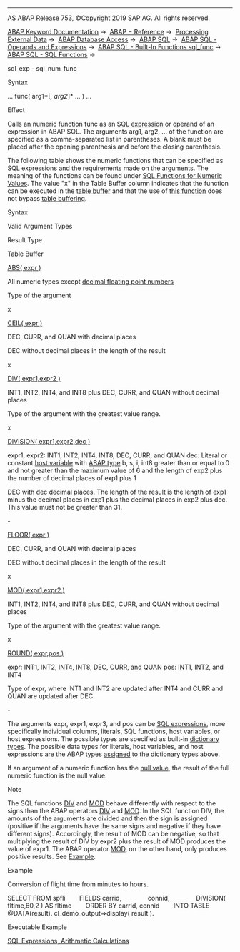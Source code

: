   

* * *

AS ABAP Release 753, ©Copyright 2019 SAP AG. All rights reserved.

[ABAP Keyword Documentation](javascript:call_link\('abenabap.htm'\)) →  [ABAP − Reference](javascript:call_link\('abenabap_reference.htm'\)) →  [Processing External Data](javascript:call_link\('abenabap_language_external_data.htm'\)) →  [ABAP Database Access](javascript:call_link\('abenabap_sql.htm'\)) →  [ABAP SQL](javascript:call_link\('abenopensql.htm'\)) →  [ABAP SQL - Operands and Expressions](javascript:call_link\('abenopen_sql_operands.htm'\)) →  [ABAP SQL - Built-In Functions sql\_func](javascript:call_link\('abenopen_sql_builtin_functions.htm'\)) →  [ABAP SQL - SQL Functions](javascript:call_link\('abenopen_sql_functions.htm'\)) → 

sql\_exp - sql\_num\_func

Syntax

... func( arg1*\[*, arg2*\]* ... ) ...

Effect

Calls an numeric function func as an [SQL expression](javascript:call_link\('abapsql_expr.htm'\)) or operand of an expression in ABAP SQL. The arguments arg1, arg2, ... of the function are specified as a comma-separated list in parentheses. A blank must be placed after the opening parenthesis and before the closing parenthesis.

The following table shows the numeric functions that can be specified as SQL expressions and the requirements made on the arguments. The meaning of the functions can be found under [SQL Functions for Numeric Values](javascript:call_link\('abensql_functions_numeric.htm'\)). The value "x" in the Table Buffer column indicates that the function can be executed in the [table buffer](javascript:call_link\('abentable_buffer_glosry.htm'\) "Glossary Entry") and that the use of [this function](javascript:call_link\('abenbuffer_expressions.htm'\)) does not bypass [table buffering](javascript:call_link\('abensap_buffering_glosry.htm'\) "Glossary Entry").

Syntax

Valid Argument Types

Result Type

Table Buffer

[ABS( expr )](javascript:call_link\('abensql_functions_numeric.htm'\))

All numeric types except [decimal floating point numbers](javascript:call_link\('abendecfloat_glosry.htm'\) "Glossary Entry")

Type of the argument

x

[CEIL( expr )](javascript:call_link\('abensql_functions_numeric.htm'\))

DEC, CURR, and QUAN with decimal places

DEC without decimal places in the length of the result

x

[DIV( expr1,expr2 )](javascript:call_link\('abensql_functions_numeric.htm'\))

INT1, INT2, INT4, and INT8 plus DEC, CURR, and QUAN without decimal places

Type of the argument with the greatest value range.

x

[DIVISION( expr1,expr2,dec )](javascript:call_link\('abensql_functions_numeric.htm'\))

expr1, expr2: INT1, INT2, INT4, INT8, DEC, CURR, and QUAN
dec: Literal or constant [host variable](javascript:call_link\('abenopen_sql_host_variables.htm'\)) with [ABAP type](javascript:call_link\('abenbuilt_in_types_complete.htm'\)) b, s, i, int8 greater than or equal to 0 and not greater than the maximum value of 6 and the length of exp2 plus the number of decimal places of exp1 plus 1

DEC with dec decimal places. The length of the result is the length of exp1 minus the decimal places in exp1 plus the decimal places in exp2 plus dec. This value must not be greater than 31.

\-

[FLOOR( expr )](javascript:call_link\('abensql_functions_numeric.htm'\))

DEC, CURR, and QUAN with decimal places

DEC without decimal places in the length of the result

x

[MOD( expr1,expr2 )](javascript:call_link\('abensql_functions_numeric.htm'\))

INT1, INT2, INT4, and INT8 plus DEC, CURR, and QUAN without decimal places

Type of the argument with the greatest value range.

x

[ROUND( expr,pos )](javascript:call_link\('abensql_functions_numeric.htm'\))

expr: INT1, INT2, INT4, INT8, DEC, CURR, and QUAN
pos: INT1, INT2, and INT4

Type of expr, where INT1 and INT2 are updated after INT4 and CURR and QUAN are updated after DEC.

\-

The arguments expr, expr1, expr3, and pos can be [SQL expressions](javascript:call_link\('abapsql_expr.htm'\)), more specifically individual columns, literals, SQL functions, host variables, or host expressions. The possible types are specified as built-in [dictionary types](javascript:call_link\('abenddic_builtin_types.htm'\)). The possible data types for literals, host variables, and host expressions are the ABAP types [assigned](javascript:call_link\('abenddic_builtin_types.htm'\)) to the dictionary types above.

If an argument of a numeric function has the [null value](javascript:call_link\('abennull_value_glosry.htm'\) "Glossary Entry"), the result of the full numeric function is the null value.

Note

The SQL functions [DIV](javascript:call_link\('abensql_functions_numeric.htm'\)) and [MOD](javascript:call_link\('abensql_functions_numeric.htm'\)) behave differently with respect to the signs than the ABAP operators [DIV](javascript:call_link\('abenarith_operators.htm'\)) and [MOD](javascript:call_link\('abenarith_operators.htm'\)). In the SQL function DIV, the amounts of the arguments are divided and then the sign is assigned (positive if the arguments have the same signs and negative if they have different signs). Accordingly, the result of MOD can be negative, so that multiplying the result of DIV by expr2 plus the result of MOD produces the value of expr1. The ABAP operator [MOD](javascript:call_link\('abenarith_operators.htm'\)), on the other hand, only produces positive results. See [Example](javascript:call_link\('abensql_functions_numeric.htm'\)).

Example

Conversion of flight time from minutes to hours.

SELECT FROM spfli
       FIELDS carrid,
              connid,
              DIVISION( fltime,60,2 ) AS fltime
       ORDER BY carrid, connid
       INTO TABLE @DATA(result).
cl\_demo\_output=>display( result ).

Executable Example

[SQL Expressions, Arithmetic Calculations](javascript:call_link\('abensql_expr_arith_abexa.htm'\))